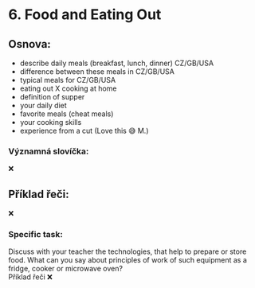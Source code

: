 # 6. Food and Eating Out

## Osnova:

* describe daily meals (breakfast, lunch, dinner) CZ/GB/USA
* difference between these meals in CZ/GB/USA
* typical meals for CZ/GB/USA
* eating out X cooking at home
* definition of supper
* your daily diet
* favorite meals (cheat meals)
* your cooking skills
* experience from a cut (Love this 😅 M.)

### Významná slovíčka:
❌

## Příklad řeči:
❌

### Specific task:
Discuss with your teacher the technologies, that help to prepare or store food. What can you say about principles of work of such equipment as a fridge, cooker or microwave oven?
<br>
Příklad řeči ❌